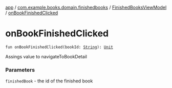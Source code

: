 [app](../../index.md) / [com.example.books.domain.finishedbooks](../index.md) / [FinishedBooksViewModel](index.md) / [onBookFinishedClicked](./on-book-finished-clicked.md)

# onBookFinishedClicked

`fun onBookFinishedClicked(bookId: `[`String`](https://kotlinlang.org/api/latest/jvm/stdlib/kotlin/-string/index.html)`): `[`Unit`](https://kotlinlang.org/api/latest/jvm/stdlib/kotlin/-unit/index.html)

Assings value to navigateToBookDetail

### Parameters

`finishedBook` - the id of the finished book